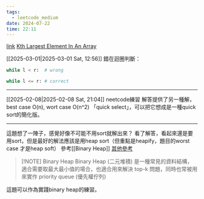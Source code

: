 ```yaml
---
tags:
  - leetcode_medium
date: 2024-07-22
time: 22:11
---
```

[link](https://leetcode.com/problems/kth-largest-element-in-an-array/description/)
[Kth Largest Element In An Array](https://neetcode.io/problems/kth-largest-element-in-an-array)

[[2025-03-01|2025-03-01 Sat, 12:56]]
錯在迴圈判斷：
```python
while l < r:  # wrong

while l <= r: # correct
```

---

[[2025-02-08|2025-02-08 Sat, 21:04]]
neetcode練習
解答提供了另一種解，best case O(n), wort case O(n^2)
「quick select」，可以把它想成是一種quick sort的簡化版。

---

這題想了一陣子，感覺好像不可能不用sort就解出來？
看了解答，看起來還是要用sort，但是最好的解法應該是用heap sort（但重點是heapify，題目的worst case 才是heap soft）
參考[[Binary Heap]]
[其他參考](https://www.shubo.io/binary-heap/)

> [!NOTE] Binary Heap
> Binary Heap (二元堆積) 是一種常見的資料結構，適合需要取最大最小值的場合，也適合用來解決 top-k 問題，同時也常被用來實作 priority queue (優先權佇列)

這題可以作為實踐binary heap的練習。